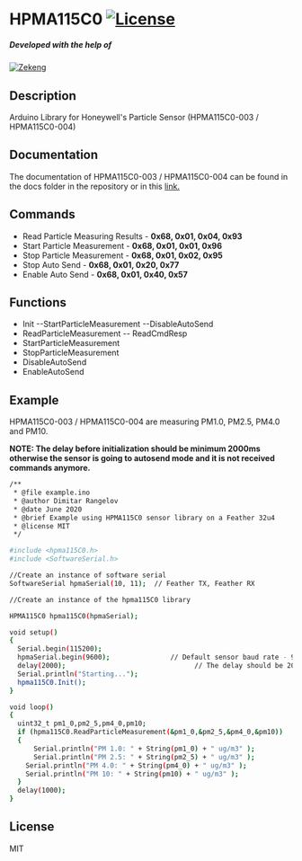 # HPMA115C0    [![License](http://img.shields.io/:license-mit-blue.svg?style=flat-square)](http://badges.mit-license.org) 

##### Developed with the help of 
[![Zekeng](https://i.ibb.co/7SYVMvS/rsz-logo-zekeng-234x150.png)](https://zekeng.com)

## Description

 Arduino Library for Honeywell's Particle Sensor (HPMA115C0-003 / HPMA115C0-004)  
## Documentation
    
The documentation of HPMA115C0-003 / HPMA115C0-004 can be found in the docs folder in the repository or in this [link.](https://sensing.honeywell.com/honeywell-sensing-particulate-hpm-series-datasheet-32322550)
## Commands
  - Read Particle Measuring Results - **0x68, 0x01, 0x04, 0x93**
  - Start Particle Measurement - **0x68, 0x01, 0x01, 0x96**
  - Stop Particle Measurement - **0x68, 0x01, 0x02, 0x95**
  - Stop Auto Send - **0x68, 0x01, 0x20, 0x77**
  - Enable Auto Send - **0x68, 0x01, 0x40, 0x57**

## Functions
 - Init
    --StartParticleMeasurement
    --DisableAutoSend
  - ReadParticleMeasurement
  -- ReadCmdResp
  - StartParticleMeasurement
  - StopParticleMeasurement
  - DisableAutoSend
  - EnableAutoSend

## Example
HPMA115C0-003 / HPMA115C0-004 are measuring PM1.0, PM2.5, PM4.0 and PM10. 

**NOTE: The delay before initialization should be minimum 2000ms otherwise the sensor is going to autosend mode and it is not received commands anymore.**
```sh
/**
 * @file example.ino
 * @author Dimitar Rangelov
 * @date June 2020
 * @brief Example using HPMA115C0 sensor library on a Feather 32u4
 * @license MIT
 */

#include <hpma115C0.h>
#include <SoftwareSerial.h>

//Create an instance of software serial
SoftwareSerial hpmaSerial(10, 11); 	// Feather TX, Feather RX

//Create an instance of the hpma115C0 library

HPMA115C0 hpma115C0(hpmaSerial);

void setup() 
{
  Serial.begin(115200);
  hpmaSerial.begin(9600); 			    // Default sensor baud rate - 9600
  delay(2000); 						          // The delay should be 2000-5000 ms 
  Serial.println("Starting...");
  hpma115C0.Init();
}

void loop() 
{
  uint32_t pm1_0,pm2_5,pm4_0,pm10;
  if (hpma115C0.ReadParticleMeasurement(&pm1_0,&pm2_5,&pm4_0,&pm10))
  {
	  Serial.println("PM 1.0: " + String(pm1_0) + " ug/m3" );
	  Serial.println("PM 2.5: " + String(pm2_5) + " ug/m3" );
    Serial.println("PM 4.0: " + String(pm4_0) + " ug/m3" );
    Serial.println("PM 10: " + String(pm10) + " ug/m3" );
  }
  delay(1000);
}
```
License
----

MIT
